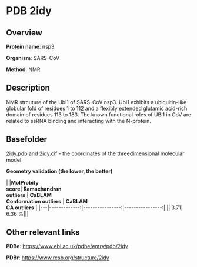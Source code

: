 # PDB 2idy

## Overview

**Protein name**: nsp3

**Organism**: SARS-CoV

**Method**: NMR

## Description

NMR strcuture of the Ubl1 of SARS-CoV nsp3. Ubl1 exhibits a ubiquitin-like globular fold of residues 1 to 112 and a flexibly extended glutamic acid-rich domain of residues 113 to 183. The known functional roles of UBl1 in CoV are related to ssRNA binding and interacting with the N-protein.

## Basefolder

2idy.pdb and 2idy.cif - the coordinates of the threedimensional molecular model




**Geometry validation (the lower, the better)**

|   |**MolProbity<br>score**| **Ramachandran<br>outliers** | **CaBLAM<br>Conformation outliers** | **CaBLAM<br>CA outliers** |
|---|-------------:|----------------:|----------------:|
||  3.71|  6.36 %|||


## Other relevant links 
**PDBe**:  https://www.ebi.ac.uk/pdbe/entry/pdb/2idy
 
**PDBr**: https://www.rcsb.org/structure/2idy 
